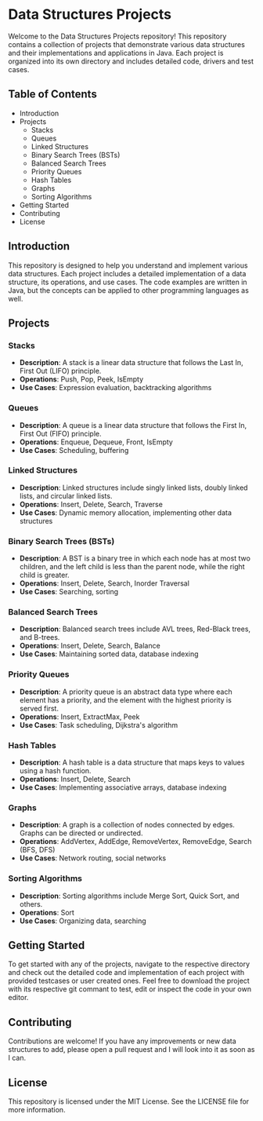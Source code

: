# Data Structures Projects

Welcome to the Data Structures Projects repository! This repository contains a collection of projects that demonstrate various data structures and their implementations and applications in Java. Each project is organized into its own directory and includes detailed code, drivers and test cases.

## Table of Contents

- Introduction
- Projects
  - Stacks
  - Queues
  - Linked Structures
  - Binary Search Trees (BSTs)
  - Balanced Search Trees
  - Priority Queues
  - Hash Tables
  - Graphs
  - Sorting Algorithms
- Getting Started
- Contributing
- License

## Introduction

This repository is designed to help you understand and implement various data structures. Each project includes a detailed implementation of a data structure, its operations, and use cases. The code examples are written in Java, but the concepts can be applied to other programming languages as well.

## Projects

### Stacks

- **Description**: A stack is a linear data structure that follows the Last In, First Out (LIFO) principle.
- **Operations**: Push, Pop, Peek, IsEmpty
- **Use Cases**: Expression evaluation, backtracking algorithms

### Queues

- **Description**: A queue is a linear data structure that follows the First In, First Out (FIFO) principle.
- **Operations**: Enqueue, Dequeue, Front, IsEmpty
- **Use Cases**: Scheduling, buffering

### Linked Structures

- **Description**: Linked structures include singly linked lists, doubly linked lists, and circular linked lists.
- **Operations**: Insert, Delete, Search, Traverse
- **Use Cases**: Dynamic memory allocation, implementing other data structures

### Binary Search Trees (BSTs)

- **Description**: A BST is a binary tree in which each node has at most two children, and the left child is less than the parent node, while the right child is greater.
- **Operations**: Insert, Delete, Search, Inorder Traversal
- **Use Cases**: Searching, sorting

### Balanced Search Trees

- **Description**: Balanced search trees include AVL trees, Red-Black trees, and B-trees.
- **Operations**: Insert, Delete, Search, Balance
- **Use Cases**: Maintaining sorted data, database indexing

### Priority Queues

- **Description**: A priority queue is an abstract data type where each element has a priority, and the element with the highest priority is served first.
- **Operations**: Insert, ExtractMax, Peek
- **Use Cases**: Task scheduling, Dijkstra's algorithm

### Hash Tables

- **Description**: A hash table is a data structure that maps keys to values using a hash function.
- **Operations**: Insert, Delete, Search
- **Use Cases**: Implementing associative arrays, database indexing

### Graphs

- **Description**: A graph is a collection of nodes connected by edges. Graphs can be directed or undirected.
- **Operations**: AddVertex, AddEdge, RemoveVertex, RemoveEdge, Search (BFS, DFS)
- **Use Cases**: Network routing, social networks

### Sorting Algorithms

- **Description**: Sorting algorithms include Merge Sort, Quick Sort, and others.
- **Operations**: Sort
- **Use Cases**: Organizing data, searching

## Getting Started

To get started with any of the projects, navigate to the respective directory and check out the detailed code and implementation of each project with provided testcases or user created ones. Feel free to download the project with its respective git commant to test, edit or inspect the code in your own editor.

## Contributing

Contributions are welcome! If you have any improvements or new data structures to add, please open a pull request and I will look into it as soon as I can.

## License

This repository is licensed under the MIT License. See the LICENSE file for more information.
